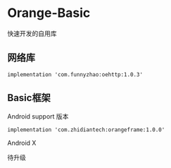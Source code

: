 # Orange-Basic

快速开发的自用库

## 网络库

```
implementation 'com.funnyzhao:oehttp:1.0.3'

```

## Basic框架

Android support 版本

```
implementation 'com.zhidiantech:orangeframe:1.0.0'

```

Android X

待升级
